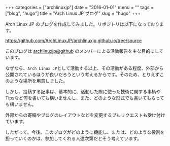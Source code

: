 +++
categories = ["archlinuxjp"]
date = "2016-01-01"
menu = ""
tags = ["blog", "hugo"]
title = "Arch Linux JP ブログ"
slug = "hugo"
+++

Arch Linux JP のブログを作成してみました。リポジトリは以下になっております。

https://github.com/ArchLinuxJP/archlinuxjp.github.io/tree/source

このブログは [archlinuxjp@github](https://github.com/archlinuxjp) のメンバーによる活動報告を主な目的にしています。

なぜなら、`Arch Linux JP`として活動する以上、その活動がある程度、外部から公開されているほうが良いだろうという考えるからです。そのため、とりえずこのような場所を用意しました。

しかし、投稿する記事は、基本的に、活動した際に使った技術に関する事柄やTipsなど何を書いても構いませんし、また、どのような形式でも書いてもらっても構いません。

外部からの寄稿やブログのレイアウトなどを変更するプルリクエストも受け付けています。

したがって、今後、このブログがどのように機能し、または、どのような役割を担っていくのかは、参加してくれる人達次第だとそう考えています。



